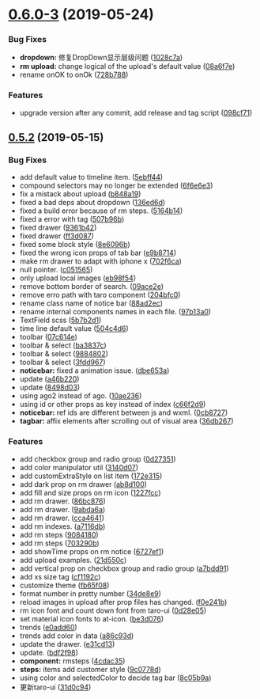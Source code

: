 # [0.6.0-3](https://github.com/6thquake/taro-material/compare/v0.5.2...v0.6.0-3) (2019-05-24)


### Bug Fixes

* **dropdown:** 修复DropDown显示层级问题 ([1028c7a](https://github.com/6thquake/taro-material/commit/1028c7a))
* **rm upload:** change logical of the upload's default value ([08a6f7e](https://github.com/6thquake/taro-material/commit/08a6f7e))
* rename onOK to onOk ([728b788](https://github.com/6thquake/taro-material/commit/728b788))


### Features

* upgrade version after any commit, add release and tag script ([098cf71](https://github.com/6thquake/taro-material/commit/098cf71))



## [0.5.2](https://github.com/6thquake/taro-material/compare/3fdd967...v0.5.2) (2019-05-15)


### Bug Fixes

* add default value to timeline item. ([5ebff44](https://github.com/6thquake/taro-material/commit/5ebff44))
* compound selectors may no longer be extended ([6f6e6e3](https://github.com/6thquake/taro-material/commit/6f6e6e3))
* fix a mistack about upload ([b848a19](https://github.com/6thquake/taro-material/commit/b848a19))
* fixed a bad deps about dropdown ([136ed6d](https://github.com/6thquake/taro-material/commit/136ed6d))
* fixed a build error because of rm steps. ([5164b14](https://github.com/6thquake/taro-material/commit/5164b14))
* fixed a error with tag ([507b96b](https://github.com/6thquake/taro-material/commit/507b96b))
* fixed drawer ([9361b42](https://github.com/6thquake/taro-material/commit/9361b42))
* fixed drawer ([ff3d087](https://github.com/6thquake/taro-material/commit/ff3d087))
* fixed some block style ([8e6096b](https://github.com/6thquake/taro-material/commit/8e6096b))
* fixed the wrong icon props of tab bar ([e9b8714](https://github.com/6thquake/taro-material/commit/e9b8714))
* make rm drawer to adapt with iphone x ([702f6ca](https://github.com/6thquake/taro-material/commit/702f6ca))
* null pointer. ([c051565](https://github.com/6thquake/taro-material/commit/c051565))
* only upload local images ([eb98f54](https://github.com/6thquake/taro-material/commit/eb98f54))
* remove bottom border of search. ([09ace2e](https://github.com/6thquake/taro-material/commit/09ace2e))
* remove erro path with taro component ([204bfc0](https://github.com/6thquake/taro-material/commit/204bfc0))
* rename class name of notice bar ([88ad2ec](https://github.com/6thquake/taro-material/commit/88ad2ec))
* rename internal components names in each file. ([97b13a0](https://github.com/6thquake/taro-material/commit/97b13a0))
* TextField scss ([5b7b2d1](https://github.com/6thquake/taro-material/commit/5b7b2d1))
* time line default value ([504c4d6](https://github.com/6thquake/taro-material/commit/504c4d6))
* toolbar ([07c614e](https://github.com/6thquake/taro-material/commit/07c614e))
* toolbar & select ([ba3837c](https://github.com/6thquake/taro-material/commit/ba3837c))
* toolbar & select ([9884802](https://github.com/6thquake/taro-material/commit/9884802))
* toolbar & select ([3fdd967](https://github.com/6thquake/taro-material/commit/3fdd967))
* **noticebar:** fixed a animation issue. ([dbe653a](https://github.com/6thquake/taro-material/commit/dbe653a))
* update ([a46b220](https://github.com/6thquake/taro-material/commit/a46b220))
* update ([8498d03](https://github.com/6thquake/taro-material/commit/8498d03))
* using ago2 instead of ago. ([10ae236](https://github.com/6thquake/taro-material/commit/10ae236))
* using id or other props as key instead of index ([c66f2d9](https://github.com/6thquake/taro-material/commit/c66f2d9))
* **noticebar:** ref ids are different between js and wxml. ([0cb8727](https://github.com/6thquake/taro-material/commit/0cb8727))
* **tagbar:** affix elements after scrolling out of visual area ([36db267](https://github.com/6thquake/taro-material/commit/36db267))


### Features

* add checkbox group and radio group ([0d27351](https://github.com/6thquake/taro-material/commit/0d27351))
* add color manipulator util ([3140d07](https://github.com/6thquake/taro-material/commit/3140d07))
* add customExtraStyle on list item ([172e315](https://github.com/6thquake/taro-material/commit/172e315))
* add dark prop on rm drawer ([ab8d100](https://github.com/6thquake/taro-material/commit/ab8d100))
* add fill and size props on rm icon ([1227fcc](https://github.com/6thquake/taro-material/commit/1227fcc))
* add rm drawer. ([86bc876](https://github.com/6thquake/taro-material/commit/86bc876))
* add rm drawer. ([9abda6a](https://github.com/6thquake/taro-material/commit/9abda6a))
* add rm drawer. ([cca4641](https://github.com/6thquake/taro-material/commit/cca4641))
* add rm indexes. ([a7116db](https://github.com/6thquake/taro-material/commit/a7116db))
* add rm steps ([9084180](https://github.com/6thquake/taro-material/commit/9084180))
* add rm steps ([703290b](https://github.com/6thquake/taro-material/commit/703290b))
* add showTime props on rm notice ([6727ef1](https://github.com/6thquake/taro-material/commit/6727ef1))
* add upload examples. ([21d550c](https://github.com/6thquake/taro-material/commit/21d550c))
* add vertical prop on checkbox group and radio group ([a7bdd91](https://github.com/6thquake/taro-material/commit/a7bdd91))
* add xs size tag ([cf1192c](https://github.com/6thquake/taro-material/commit/cf1192c))
* customize theme ([fb65f08](https://github.com/6thquake/taro-material/commit/fb65f08))
* format number in pretty number ([34de8e9](https://github.com/6thquake/taro-material/commit/34de8e9))
* reload images in upload after prop files has changed. ([f0e241b](https://github.com/6thquake/taro-material/commit/f0e241b))
* rm icon font and count down font from taro-ui ([0d28e05](https://github.com/6thquake/taro-material/commit/0d28e05))
* set material icon fonts to at-icon. ([be3d076](https://github.com/6thquake/taro-material/commit/be3d076))
* trends ([e0add60](https://github.com/6thquake/taro-material/commit/e0add60))
* trends add color in data ([a86c93d](https://github.com/6thquake/taro-material/commit/a86c93d))
* update the drawer. ([e31cd13](https://github.com/6thquake/taro-material/commit/e31cd13))
* update. ([bdf2f98](https://github.com/6thquake/taro-material/commit/bdf2f98))
* **component:** rmsteps ([4cdac35](https://github.com/6thquake/taro-material/commit/4cdac35))
* **steps:** items add customer style ([9c0778d](https://github.com/6thquake/taro-material/commit/9c0778d))
* using color and selectedColor to decide tag bar ([8c05b9a](https://github.com/6thquake/taro-material/commit/8c05b9a))
* 更新taro-ui ([31d0c94](https://github.com/6thquake/taro-material/commit/31d0c94))



